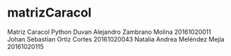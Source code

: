 # matrizCaracol
Matriz Caracol Python
Duvan Alejandro Zambrano Molina 20161020011  
Johan Sebastian Ortiz Cortes 20161020043 
Natalia Andrea Meléndez Mejía 20161020115

